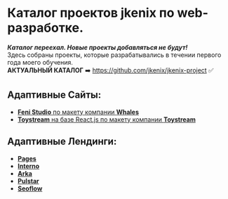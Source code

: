 # Каталог проектов jkenix по web-разработке.

***Каталог переехал. Новые проекты добавляться не будут!***  
Здесь собраны проекты, которые разрабатывались в течении первого года моего обучения.  
**АКТУАЛЬНЫЙ КАТАЛОГ** ➡️ https://github.com/jkenix/jkenix-project :white_check_mark:  

## Адаптивные Сайты:
- [**Feni Studio** по макету компании **Whales**](https://github.com/jkenix/jkenix-project/tree/feni-website)    
- [**Toystream** на базе React.js по макету компании **Toystream**](https://github.com/jkenix/jkenix.github.io/tree/toystream)

## Адаптивные Лендинги:  
- [**Pages**](https://github.com/jkenix/jkenix.github.io/tree/pages-page)  
- [**Interno**](https://github.com/jkenix/jkenix.github.io/tree/interno)  
- [**Arka**](https://github.com/jkenix/jkenix.github.io/tree/arka)  
- [**Pulstar**](https://github.com/jkenix/jkenix.github.io/tree/pulstar)  
- [**Seoflow**](https://github.com/jkenix/jkenix.github.io/tree/seoflow)  
